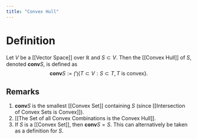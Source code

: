 ```yaml
---
title: "Convex Hull"
---
```


# Definition
Let $V$ be a [[Vector Space]] over $\mathbb{R}$ and $S \subset V$. Then the [[Convex Hull]] of $S$, denoted $\mathbf{conv} S$, is defined as $$\mathbf{conv} S := \bigcap\limits \{T \subset V : S \subset T, T \text{ is convex}\}.$$ 
## Remarks
1. $\mathbf{conv} S$ is the smallest [[Convex Set]] containing $S$ (since [[Intersection of Convex Sets is Convex]]).
2. [[The Set of all Convex Combinations is the Convex Hull]].
3. If $S$ is a [[Convex Set]], then $\mathbf{conv}S = S$. This can alternatively be taken as a definition for $S$.